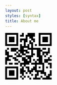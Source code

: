 ```yaml
---
layout: post
styles: [syntax]
title: About me
---
```


![Alt "tel me"](/static/images/book/myphone.png)

